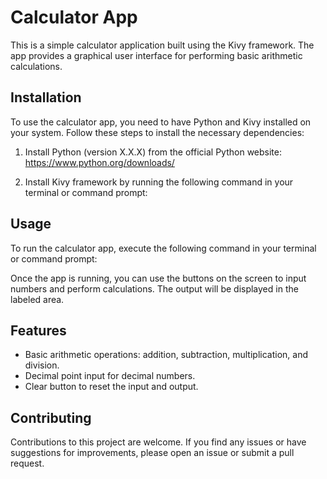 # Calculator App

This is a simple calculator application built using the Kivy framework. The app provides a graphical user interface for performing basic arithmetic calculations.

## Installation

To use the calculator app, you need to have Python and Kivy installed on your system. Follow these steps to install the necessary dependencies:

1. Install Python (version X.X.X) from the official Python website: https://www.python.org/downloads/

2. Install Kivy framework by running the following command in your terminal or command prompt:

## Usage

To run the calculator app, execute the following command in your terminal or command prompt:

Once the app is running, you can use the buttons on the screen to input numbers and perform calculations. The output will be displayed in the labeled area.

## Features

- Basic arithmetic operations: addition, subtraction, multiplication, and division.
- Decimal point input for decimal numbers.
- Clear button to reset the input and output.

## Contributing

Contributions to this project are welcome. If you find any issues or have suggestions for improvements, please open an issue or submit a pull request.

